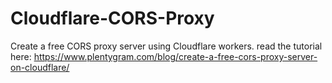 # Cloudflare-CORS-Proxy
Create a free CORS proxy server using Cloudflare workers.
read the tutorial here: https://www.plentygram.com/blog/create-a-free-cors-proxy-server-on-cloudflare/
